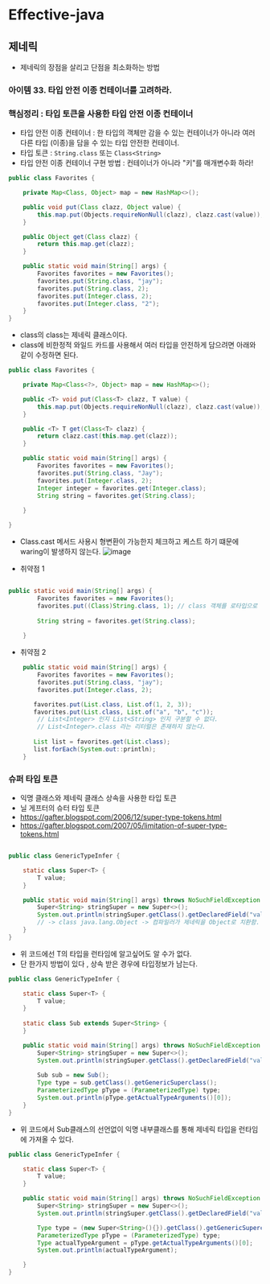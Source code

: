 # Effective-java
## 제네릭
* 제네릭의 장점을 살리고 단점을 최소화하는 방법

### 아이템 33. 타입 안전 이종 컨테이너를 고려하라.

### 핵심정리 : 타입 토큰을 사용한 타입 안전 이종 컨테이너
* 타입 안전 이종 컨테이너 : 한 타입의 객체만 감을 수 있는 컨테이너가 아니라 여러 다른 타입 (이종)을 담을 수 있는 타입 안전한 컨테이너.
* 타입 토큰 : `String.class` 또는 `Class<String>`
* 타입 안전 이종 컨테이너 구현 방법 : 컨테이너가 아니라 "키"를 매개변수화 하라!


```java
public class Favorites {

    private Map<Class, Object> map = new HashMap<>();

    public void put(Class clazz, Object value) {
        this.map.put(Objects.requireNonNull(clazz), clazz.cast(value));
    }

    public Object get(Class clazz) {
        return this.map.get(clazz);
    }

    public static void main(String[] args) {
        Favorites favorites = new Favorites();
        favorites.put(String.class, "jay");
        favorites.put(String.class, 2);
        favorites.put(Integer.class, 2);
        favorites.put(Integer.class, "2");
    }
}
```

* class의 class는 제네릭 클래스이다.
* class에 비한정적 와일드 카드를 사용해서 여러 타입을 안전하게 담으려면 아래와 같이 수정하면 된다.

```java
public class Favorites {

	private Map<Class<?>, Object> map = new HashMap<>();

	public <T> void put(Class<T> clazz, T value) {
		this.map.put(Objects.requireNonNull(clazz), clazz.cast(value));
	}

	public <T> T get(Class<T> clazz) {
		return clazz.cast(this.map.get(clazz));
	}

	public static void main(String[] args) {
		Favorites favorites = new Favorites();
		favorites.put(String.class, "Jay");
		favorites.put(Integer.class, 2);
		Integer integer = favorites.get(Integer.class);
		String string = favorites.get(String.class);
		
	}

}

```  
* Class.cast 메서드 사용시 형변환이 가능한지 체크하고 케스트 하기 떄문에 waring이 발생하지 않는다.
![image](https://github.com/JayPark7821/effective-java/assets/60100532/077b33b3-0926-4e4d-810f-1447c2502a97)

* 취약점 1
```java

public static void main(String[] args) {
		Favorites favorites = new Favorites();
		favorites.put((Class)String.class, 1); // class 객체를 로타입으로 넘기면 타입 안정성을 보장할 수 있는 방법이 없다.
		  
		String string = favorites.get(String.class);
		
	}

```

* 취약점 2
```java
    public static void main(String[] args) {
        Favorites favorites = new Favorites();
        favorites.put(String.class, "jay");
        favorites.put(Integer.class, 2);

       favorites.put(List.class, List.of(1, 2, 3)); 
       favorites.put(List.class, List.of("a", "b", "c"));
        // List<Integer> 인지 List<String> 인지 구분할 수 없다.
        // List<Integer>.class 라는 리터럴은 존재하지 않는다.
    
       List list = favorites.get(List.class);
       list.forEach(System.out::println);
    }
```


### 슈퍼 타입 토큰
* 익명 클래스와 제네릭 클래스 상속을 사용한 타입 토큰
* 닐 게프터의 슈터 타입 토큰
* https://gafter.blogspot.com/2006/12/super-type-tokens.html
* https://gafter.blogspot.com/2007/05/limitation-of-super-type-tokens.html

```java

public class GenericTypeInfer {

	static class Super<T> {
		T value;
	}

	public static void main(String[] args) throws NoSuchFieldException {
		Super<String> stringSuper = new Super<>();
		System.out.println(stringSuper.getClass().getDeclaredField("value").getType());
		// -> class java.lang.Object -> 컴파일러가 제네릭을 Object로 치환함.
	}
}
```

* 위 코드에선 T의 타입을 런타임에 알고싶어도 알 수가 없다. 
* 단 한가지 방법이 있다 , 상속 받은 경우에 타입정보가 남는다.
```java
public class GenericTypeInfer {

	static class Super<T> {
		T value;
	}
	
	static class Sub extends Super<String> {
    }

	public static void main(String[] args) throws NoSuchFieldException {
		Super<String> stringSuper = new Super<>();
		System.out.println(stringSuper.getClass().getDeclaredField("value").getType());
		
        Sub sub = new Sub();
		Type type = sub.getClass().getGenericSuperclass();
		ParameterizedType pType = (ParameterizedType) type;
		System.out.println(pType.getActualTypeArguments()[0]);
	}
}
```
* 위 코드에서 Sub클래스의 선언없이 익명 내부클래스를 통해 제네릭 타입을 런타임에 가져올 수 있다.
```java
public class GenericTypeInfer {

    static class Super<T> {
        T value;
    }

    public static void main(String[] args) throws NoSuchFieldException {
        Super<String> stringSuper = new Super<>();
        System.out.println(stringSuper.getClass().getDeclaredField("value").getType());

        Type type = (new Super<String>(){}).getClass().getGenericSuperclass();
        ParameterizedType pType = (ParameterizedType) type;
        Type actualTypeArgument = pType.getActualTypeArguments()[0];
        System.out.println(actualTypeArgument);

    }
}

```
